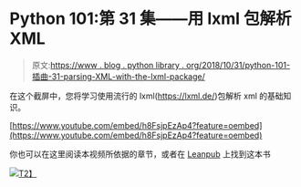 # Python 101:第 31 集——用 lxml 包解析 XML

> 原文:[https://www . blog . python library . org/2018/10/31/python-101-插曲-31-parsing-XML-with-the-lxml-package/](https://www.blog.pythonlibrary.org/2018/10/31/python-101-episode-31-parsing-xml-with-the-lxml-package/)

在这个截屏中，您将学习使用流行的 lxml(https://lxml.de/)包解析 xml 的基础知识。

[https://www.youtube.com/embed/h8FsjpEzAp4?feature=oembed](https://www.youtube.com/embed/h8FsjpEzAp4?feature=oembed)

你也可以在这里阅读本视频所依据的章节，或者在 [Leanpub](https://leanpub.com/python_101) 上找到这本书

[![](../Images/4ae2f9205f7dc936a68034f424df112f.png)T2】]( https://leanpub.com/python_101)